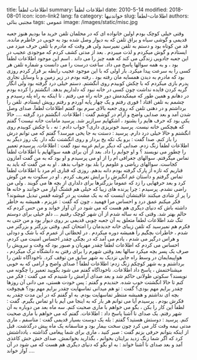 title: اطلاعات لطفاً
summary: اطلاعات لطفاً
date: 2010-5-14
modified: 2018-08-01
icon:  icon-link2
lang: fa
category: خواندنیها
slug: اطلاعات-لطفاً
authors: مجتبی بنائی
tags: عمومی
image: /images/static/misc.jpg

وقتی خیلی کوچک بودم اولین خانواده ای که در محلمان تلفن خرید ما بودیم هنوز جعبه قدیمی و گوشی سیاه و براق تلفن که به دیوار وصل شده بود به خوبی در خاطرم مانده.    قد من کوتاه بود و دستم به تلفن نمیرسید ولی هر وقت که مادرم با تلفن حرف میزد می ایستادم و گوش میکردم و لذت میبردم .    بعد از مدتی کشف کردم که موجودی عجیب در این جعبه جادویی زندگی می کند که همه چیز را می داند . اسم این موجود اطلاعات لطفآ بود ، و به همه سوالها پاسخ می داد. ساعت درست را می دانست و شماره تلفن هر کسی را به سرعت پیدا میکرد.    بار اولی که با این موجود عجیب رابطه بر قرار کردم روزی بود که مادرم به دیدن همسایه مان رفته بود . رفته بودم در زیر زمین و با وسایل نجاری پدرم بازی میکردم که با چکش کوبیدم روی انگشتم.    دستم خیلی درد گرفته بود ولی انگار گریه کردن فایده نداشت چون کسی در خانه نبود که دلداریم بدهد.    انگشتم را کرده بودم در دهانم و همین طور که میمکیدمش دور خانه راه می رفتم . تا اینکه به راه پله رسیدم و چشمم به تلفن افتاد ! فوری رفتم و یک چهار پایه آوردم و رفتم رویش ایستادم.    تلفن را برداشتم و در دهنی تلفن که روی جعبه بالای سرم بود گفتم اطلاعات لطفآ.    صدای وصل شدن آمد و بعد صدایی واضح و آرام در گوشم گفت : اطلاعات.    انگشتم درد گرفته .... حالا یکی بود که حرف هایم را بشنود ، اشکهایم سرازیر شد.  پرسید مامانت خانه نیست؟  گفتم که هیچکس خانه نیست.  پرسید خونریزی داری؟  جواب دادم : نه ، با چکش کوبیدم روی انگشتم و حالا خیلی درد دارم.  پرسید : دستت به جا یخی میرسد؟  گفتم که می توانم درش را باز کنم.  صدا گفت : برو یک تکه یخ بردار و روی انگشتت نگه دار.    یک روز دیگر به اطلاعات لطفآ زنگ زدم.  صدایی که دیگر برایم غریبه نبود گفت : اطلاعات.  پرسیدم تعمیر را چطور می نویسند ؟ و او جوابم را داد.  بعد از آن برای همه سوالهایم با اطلاعات لطفآ تماس میگرفتم.    سوالهای جغرافی ام را از او می پرسیدم و او بود که به من گفت آمازون کجاست.  سوالهای ریاضی و علومم را بلد بود جواب بدهد . او به من گفت که باید به قناریم که تازه از پارک گرفته بودم دانه بدهم.    روزی که قناری ام مرد با اطلاعات لطفآ تماس گرفتم و داستان غم انگیزش را برایش تعریف کردم . او در سکوت به من گوش کرد و بعد حرفهایی را زد که عمومآ بزرگترها برای دلداری از بچه ها می گویند . ولی من راضی نشدم.    پرسیدم : چرا پرنده های زیبا که خیلی هم قشنگ آواز می خوانند و خانه ها را پر از شادی میکنند عاقبتشان اینست که به یک مشت پر در گوشه قفس تبدیل میشوند؟    فکر میکنم عمق درد و احساس مرا فهمید ، چون که گفت : عزیزم ، همیشه به خاطر داشته باش که دنیای دیگری هم هست که می شود در آن آواز خواند و من حس کردم که حالم بهتر شد.    وقتی که نه ساله شدم از آن شهر کوچک رفتیم ... دلم خیلی برای دوستم تنگ شد  اطلاعات لطفآ متعلق به آن جعبه چوبی قدیمی بر روی دیوار بود و من حتی به فکرم هم نمیرسید که تلفن زیبای خانه جدیدمان را امتحان کنم.    وقتی بزرگتر و بزرگتر می شدم ، خاطرات بچگیم را همیشه دوره میکردم . در لحظاتی از عمرم که با شک و دودلی و هراس درگیر می شدم ، یادم می آمد که در بچگی چقدر احساس امنیت می کردم.  احساس می کردم که اطلاعات لطفآ چقدر مهربان و صبور بود که وقت و نیرویش را صرف یک پسر بچه میکرد    سالها بعد وقتی شهرم را برای رفتن به دانشگاه ترک میکردم ، هواپیمایمان در وسط راه جایی نزدیک به شهر سابق من توقف کرد. ناخوداگاه تلفن را برداشتم و به شهر کوچکم زنگ زدم: اطلاعات لطفآ !  صدای واضح و آرامی که به خوبی میشناختمش ، پاسخ داد اطلاعات.  ناخوداگاه گفتم می شود بگویید تعمیر را چگونه می نویسند؟  سکوتی طولانی حاکم شد و بعد صدای آرامش را شنیدم که می گفت : فکر می کنم تا حالا انگشتت خوب شده.  خندیدم و گفتم : پس خودت هستی، می دانی آن روزها چقدر برایم مهم بودی؟  گفت : تو هم میدانی تماسهایت چقدر برایم مهم بود؟ هیچوقت بچه ای نداشتم و همیشه منتظر تماسهایت بودم.  به او گفتم که در این مدت چقدر به فکرش بودم . پرسیدم آیا می توانم هر بار که به اینجا می آیم با او تماس بگیرم.  گفت : لطفآ این کار را بکن ، بگو می خواهم با ماری صحبت کنم.      سه ماه بعد من دوباره به آن شهر رفتم.  یک صدای نا آشنا پاسخ داد : اطلاعات.  گفتم که می خواهم با ماری صحبت کنم.  پرسید : دوستش هستید؟  گفتم : بله یک دوست بسیار قدیمی    گفت : متاسفم ، ماری مدتی نیمه وقت کار می کرد چون سخت بیمار بود و متاسفانه یک ماه پیش درگذشت.  قبل از اینکه بتوانم حرفی بزنم گفت : صبر کنید ، ماری برای شما پیغامی گذاشته ، یادداشتش کرد که اگر شما زنگ زدید برایتان بخوانم ، بگذارید بخوانمش.    صدای خش خش کاغذی آمد و بعد صدای نا آشنا خواند :  به او بگو که دنیای دیگری هم هست که می شود در آن آواز خواند ....